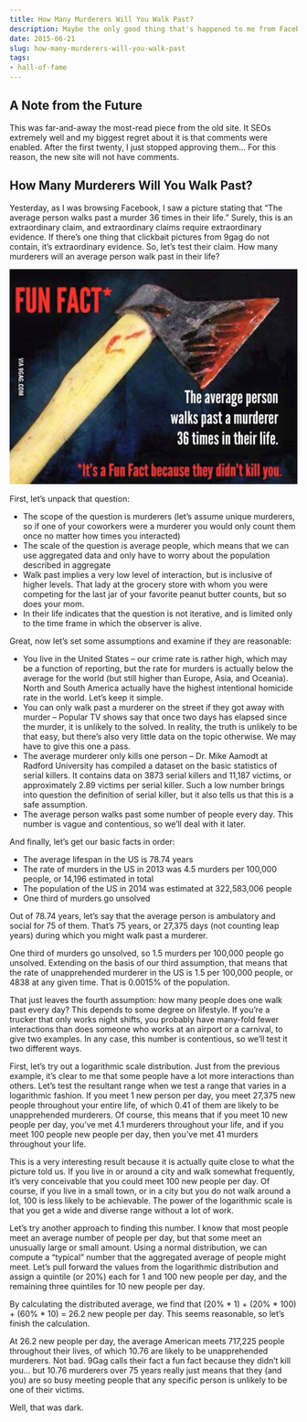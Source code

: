 ```yaml
---
title: How Many Murderers Will You Walk Past?
description: Maybe the only good thing that's happened to me from Facebook
date: 2015-06-21
slug: how-many-murderers-will-you-walk-past
tags:
- hall-of-fame
---
```

## A Note from the Future
This was far-and-away the most-read piece from the old site. It SEOs extremely well and my biggest regret about it is that comments were enabled. After the first twenty, I just stopped approving them... For this reason, the new site will not have comments.

## How Many Murderers Will You Walk Past? 
Yesterday, as I was browsing Facebook, I saw a picture stating that “The average person walks past a murder 36 times in their life.” Surely, this is an extraordinary claim, and extraordinary claims require extraordinary evidence. If there’s one thing that clickbait pictures from 9gag do not contain, it’s extraordinary evidence. So, let’s test their claim. How many murderers will an average person walk past in their life?

![The meme in question - bloody axe on a black background.](./9gag-murderers.jpg)

First, let’s unpack that question:

- The scope of the question is murderers (let’s assume unique murderers, so if one of your coworkers were a murderer you would only count them once no matter how times you interacted)
- The scale of the question is average people, which means that we can use aggregated data and only have to worry about the population described in aggregate
- Walk past implies a very low level of interaction, but is inclusive of higher levels. That lady at the grocery store with whom you were competing for the last jar of your favorite peanut butter counts, but so does your mom.
- In their life indicates that the question is not iterative, and is limited only to the time frame in which the observer is alive.

Great, now let’s set some assumptions and examine if they are reasonable:

- You live in the United States – our crime rate is rather high, which may be a function of reporting, but the rate for murders is actually below the average for the world (but still higher than Europe, Asia, and Oceania). North and South America actually have the highest intentional homicide rate in the world. Let’s keep it simple.
- You can only walk past a murderer on the street if they got away with murder – Popular TV shows say that once two days has elapsed since the murder, it is unlikely to the solved. In reality, the truth is unlikely to be that easy, but there’s also very little data on the topic otherwise. We may have to give this one a pass.
- The average murderer only kills one person – Dr. Mike Aamodt at Radford University has compiled a dataset on the basic statistics of serial killers. It contains data on 3873 serial killers and 11,187 victims, or approximately 2.89 victims per serial killer. Such a low number brings into question the definition of serial killer, but it also tells us that this is a safe assumption.
- The average person walks past some number of people every day. This number is vague and contentious, so we’ll deal with it later.

And finally, let’s get our basic facts in order:

- The average lifespan in the US is 78.74 years
- The rate of murders in the US in 2013 was 4.5 murders per 100,000 people, or 14,196 estimated in total
- The population of the US in 2014 was estimated at 322,583,006 people
- One third of murders go unsolved

Out of 78.74 years, let’s say that the average person is ambulatory and social for 75 of them. That’s 75 years, or 27,375 days (not counting leap years) during which you might walk past a murderer.

One third of murders go unsolved, so 1.5 murders per 100,000 people go unsolved. Extending on the basis of our third assumption, that means that the rate of unapprehended murderer in the US is 1.5 per 100,000 people, or 4838 at any given time. That is 0.0015% of the population.

That just leaves the fourth assumption: how many people does one walk past every day? This depends to some degree on lifestyle. If you’re a trucker that only works night shifts, you probably have many-fold fewer interactions than does someone who works at an airport or a carnival, to give two examples. In any case, this number is contentious, so we’ll test it two different ways.

First, let’s try out a logarithmic scale distribution. Just from the previous example, it’s clear to me that some people have a lot more interactions than others. Let’s test the resultant range when we test a range that varies in a logarithmic fashion. If you meet 1 new person per day, you meet 27,375 new people throughout your entire life, of which 0.41 of them are likely to be unapprehended murderers. Of course, this means that if you meet 10 new people per day, you’ve met 4.1 murderers throughout your life, and if you meet 100 people new people per day, then you’ve met 41 murders throughout your life.

This is a very interesting result because it is actually quite close to what the picture told us. If you live in or around a city and walk somewhat frequently, it’s very conceivable that you could meet 100 new people per day. Of course, if you live in a small town, or in a city but you do not walk around a lot, 100 is less likely to be achievable. The power of the logarithmic scale is that you get a wide and diverse range without a lot of work.

Let’s try another approach to finding this number. I know that most people meet an average number of people per day, but that some meet an unusually large or small amount. Using a normal distribution, we can compute a “typical” number that the aggregated average of people might meet. Let’s pull forward the values from the logarithmic distribution and assign a quintile (or 20%) each for 1 and 100 new people per day, and the remaining three quintiles for 10 new people per day.

By calculating the distributed average, we find that (20% * 1) + (20% * 100) + (60% * 10) =  26.2 new people per day. This seems reasonable, so let’s finish the calculation.

At 26.2 new people per day, the average American meets 717,225 people throughout their lives, of which 10.76 are likely to be unapprehended murderers. Not bad. 9Gag calls their fact a fun fact because they didn’t kill you… but 10.76 murderers over 75 years really just means that they (and you) are so busy meeting people that any specific person is unlikely to be one of their victims.

Well, that was dark.
